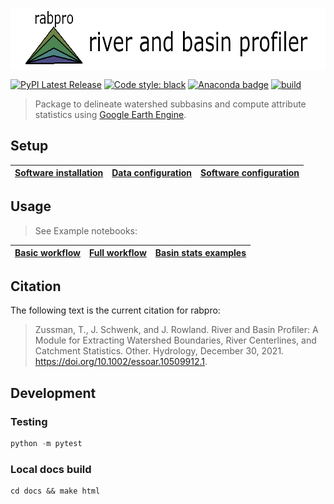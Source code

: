 <a href='https:///VeinsOfTheEarth.github.io/rabpro/'><img src="docs/_static/logo_banner.png" align="center" height=100/></a>

[![PyPI Latest Release](https://img.shields.io/pypi/v/rabpro.svg)](https://pypi.org/project/rabpro/) [![Code style: black](https://img.shields.io/badge/code%20style-black-000000.svg)](https://github.com/psf/black) [![Anaconda badge](https://anaconda.org/jschwenk/rabpro/badges/version.svg)](https://anaconda.org/jschwenk/rabpro) [![build](https://github.com/VeinsOfTheEarth/rabpro/actions/workflows/build.yaml/badge.svg)](https://github.com/VeinsOfTheEarth/rabpro/actions/workflows/build.yaml)

> Package to delineate watershed subbasins and compute attribute statistics using [Google Earth Engine](https://developers.google.com/earth-engine/).

## Setup

|[Software installation](https://veinsoftheearth.github.io/rabpro/install/index.html)|[Data configuration](https://veinsoftheearth.github.io/rabpro/configure/index.html#data)|[Software configuration](https://veinsoftheearth.github.io/rabpro/configure/index.html#software)|
|-------|-------|---------|

## Usage

> See Example notebooks:

|[Basic workflow](https://veinsoftheearth.github.io/rabpro/examples/notebooks/basic_example.html)|[Full workflow](https://veinsoftheearth.github.io/rabpro/examples/notebooks/full_example.html)|[Basin stats examples](https://veinsoftheearth.github.io/rabpro/examples/notebooks/basin_stats.html)|
|--|--|--|

## Citation

The following text is the current citation for rabpro:

> Zussman, T., J. Schwenk, and J. Rowland. River and Basin Profiler: A Module for Extracting Watershed Boundaries, River Centerlines, and Catchment Statistics. Other. Hydrology, December 30, 2021. <https://doi.org/10.1002/essoar.10509912.1>.

## Development

### Testing

```python
python -m pytest
```

### Local docs build

```shell
cd docs && make html
```
